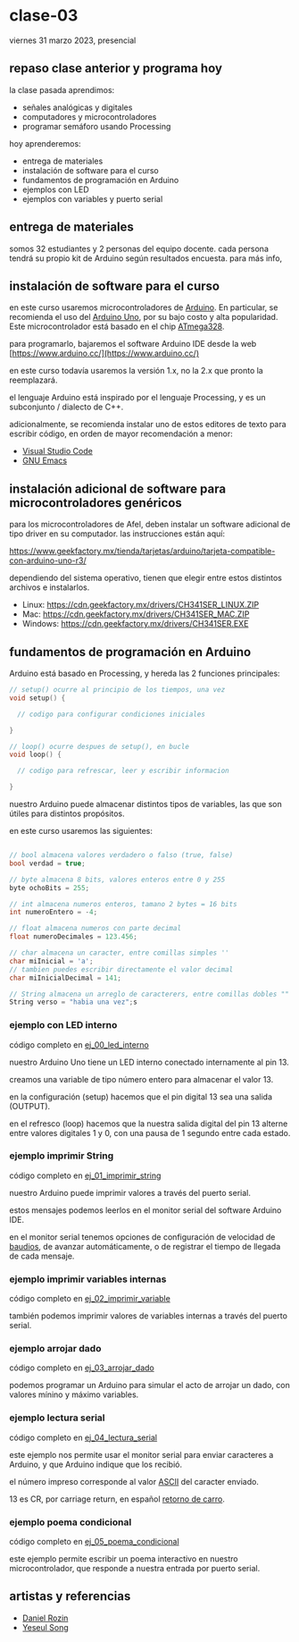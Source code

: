 # clase-03

viernes 31 marzo 2023, presencial

## repaso clase anterior y programa hoy

la clase pasada aprendimos:

- señales analógicas y digitales
- computadores y microcontroladores
- programar semáforo usando Processing

hoy aprenderemos:

- entrega de materiales
- instalación de software para el curso
- fundamentos de programación en Arduino
- ejemplos con LED
- ejemplos con variables y puerto serial

## entrega de materiales

somos 32 estudiantes y 2 personas del equipo docente.
cada persona tendrá su propio kit de Arduino según resultados encuesta.
para más info,

## instalación de software para el curso

en este curso usaremos microcontroladores de [Arduino](https://es.wikipedia.org/wiki/Arduino). En particular, se recomienda el uso del [Arduino Uno](https://es.wikipedia.org/wiki/Arduino_Uno), por su bajo costo y alta popularidad. Este microcontrolador está basado en el chip [ATmega328](https://es.wikipedia.org/wiki/Atmega328).

para programarlo, bajaremos el software Arduino IDE desde la web [https://www.arduino.cc/](https://www.arduino.cc/)

en este curso todavía usaremos la versión 1.x, no la 2.x que pronto la reemplazará.

el lenguaje Arduino está inspirado por el lenguaje Processing, y es un subconjunto / dialecto de C++.

adicionalmente, se recomienda instalar uno de estos editores de texto para escribir código, en orden de mayor recomendación a menor:

- [Visual Studio Code](https://code.visualstudio.com/)
- [GNU Emacs](https://www.gnu.org/software/emacs/)

## instalación adicional de software para microcontroladores genéricos

para los microcontroladores de Afel, deben instalar un software adicional de tipo driver en su computador. las instrucciones están aquí:

https://www.geekfactory.mx/tienda/tarjetas/arduino/tarjeta-compatible-con-arduino-uno-r3/

dependiendo del sistema operativo, tienen que elegir entre estos distintos archivos e instalarlos.

- Linux: https://cdn.geekfactory.mx/drivers/CH341SER_LINUX.ZIP
- Mac: https://cdn.geekfactory.mx/drivers/CH341SER_MAC.ZIP
- Windows: https://cdn.geekfactory.mx/drivers/CH341SER.EXE

## fundamentos de programación en Arduino

Arduino está basado en Processing, y hereda las 2 funciones principales:

```C++
// setup() ocurre al principio de los tiempos, una vez
void setup() {

  // codigo para configurar condiciones iniciales

}

// loop() ocurre despues de setup(), en bucle
void loop() {

  // codigo para refrescar, leer y escribir informacion

}
```

nuestro Arduino puede almacenar distintos tipos de variables, las que son útiles para distintos propósitos.

en este curso usaremos las siguientes:

```C++

// bool almacena valores verdadero o falso (true, false)
bool verdad = true;

// byte almacena 8 bits, valores enteros entre 0 y 255
byte ochoBits = 255;

// int almacena numeros enteros, tamano 2 bytes = 16 bits
int numeroEntero = -4;

// float almacena numeros con parte decimal
float numeroDecimales = 123.456;

// char almacena un caracter, entre comillas simples ''
char miInicial = 'a';
// tambien puedes escribir directamente el valor decimal
char miInicialDecimal = 141;

// String almacena un arreglo de caracterers, entre comillas dobles ""
String verso = "habia una vez";s

```

### ejemplo con LED interno

código completo en [ej_00_led_interno](ej_00_led_interno)

nuestro Arduino Uno tiene un LED interno conectado internamente al pin 13.

creamos una variable de tipo número entero para almacenar el valor 13.

en la configuración (setup) hacemos que el pin digital 13 sea una salida (OUTPUT).

en el refresco (loop) hacemos que la nuestra salida digital del pin 13 alterne entre valores digitales 1 y 0, con una pausa de 1 segundo entre cada estado.

### ejemplo imprimir String

código completo en [ej_01_imprimir_string](ej_01_imprimir_string)

nuestro Arduino puede imprimir valores a través del puerto serial.

estos mensajes podemos leerlos en el monitor serial del software Arduino IDE.

en el monitor serial tenemos opciones de configuración de velocidad de [baudios](https://es.wikipedia.org/wiki/Baudio), de avanzar automáticamente, o de registrar el tiempo de llegada de cada mensaje.

### ejemplo imprimir variables internas

código completo en [ej_02_imprimir_variable](ej_02_imprimir_variable)

también podemos imprimir valores de variables internas a través del puerto serial.

### ejemplo arrojar dado

código completo en [ej_03_arrojar_dado](ej_03_arrojar_dado)

podemos programar un Arduino para simular el acto de arrojar un dado, con valores mínino y máximo variables.

### ejemplo lectura serial

código completo en [ej_04_lectura_serial](ej_04_lectura_serial)

este ejemplo nos permite usar el monitor serial para enviar caracteres a Arduino, y que Arduino indique que los recibió.

el número impreso corresponde al valor [ASCII](https://es.wikipedia.org/wiki/ASCII) del caracter enviado.

13 es CR, por carriage return, en español [retorno de carro](https://es.wikipedia.org/wiki/Retorno_de_carro).

### ejemplo poema condicional

código completo en [ej_05_poema_condicional](ej_05_poema_condicional)

este ejemplo permite escribir un poema interactivo en nuestro microcontrolador, que responde a nuestra entrada por puerto serial.

## artistas y referencias

- [Daniel Rozin](https://www.smoothware.com/)
- [Yeseul Song](https://yeseul.com/)
